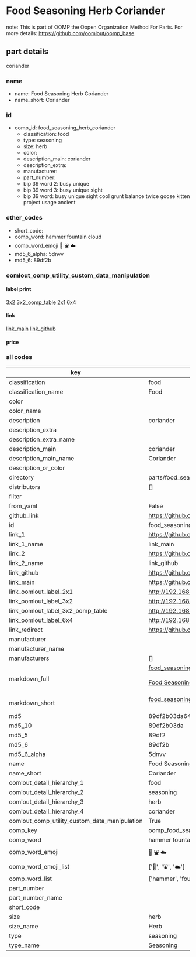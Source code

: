 # Food Seasoning Herb Coriander  

note: This is part of OOMP the Oopen Organization Method For Parts. For more details: https://github.com/oomlout/oomp_base

##  part details
  



coriander



### name
* name: Food Seasoning Herb Coriander
* name_short: Coriander
### id
* oomp_id: food_seasoning_herb_coriander
  * classification: food
  * type: seasoning
  * size: herb
  * color: 
  * description_main: coriander
  * description_extra: 
  * manufacturer: 
  * part_number: 
  * bip 39 word 2: busy unique
  * bip 39 word 3: busy unique sight
  * bip 39 word: busy unique sight cool grunt balance twice goose kitten project usage ancient

### other_codes
* short_code: 
* oomp_word: hammer fountain cloud
* oomp_word_emoji :hammer: :fountain: :cloud:
* md5_6_alpha: 5dnvv
* md5_6: 89df2b






### oomlout_oomp_utility_custom_data_manipulation
#### label print
[3x2](http://192.168.1.245:1112/?label=oomp%205dnvv)
[3x2_oomp_table](http://192.168.1.108:1112/?label=oomp%205dnvv)
[2x1](http://192.168.1.242:1112/?label=oomp%205dnvv)
[6x4](http://192.168.1.55:1112/?label=oomp%205dnvv)    

#### link

[link_main](https://github.com/oomlout/oomlout_oomp_version_1_messy/tree/main/parts/food_seasoning_herb_coriander) [link_github](https://github.com/oomlout/oomlout_oomp_version_1_messy/tree/main/parts/food_seasoning_herb_coriander)                             

#### price







### all codes 
| key | value |  
| --- | --- |  
| classification | food |  
| classification_name | Food |  
| color |  |  
| color_name |  |  
| description | coriander |  
| description_extra |  |  
| description_extra_name |  |  
| description_main | coriander |  
| description_main_name | Coriander |  
| description_or_color |   |  
| directory | parts/food_seasoning_herb_coriander |  
| distributors | [] |  
| filter |  |  
| from_yaml | False |  
| github_link | https://github.com/oomlout/oomlout_oomp_part_src/tree/main/parts/food_seasoning_herb_coriander |  
| id | food_seasoning_herb_coriander |  
| link_1 | https://github.com/oomlout/oomlout_oomp_version_1_messy/tree/main/parts/food_seasoning_herb_coriander |  
| link_1_name | link_main |  
| link_2 | https://github.com/oomlout/oomlout_oomp_version_1_messy/tree/main/parts/food_seasoning_herb_coriander |  
| link_2_name | link_github |  
| link_github | https://github.com/oomlout/oomlout_oomp_version_1_messy/tree/main/parts/food_seasoning_herb_coriander |  
| link_main | https://github.com/oomlout/oomlout_oomp_version_1_messy/tree/main/parts/food_seasoning_herb_coriander |  
| link_oomlout_label_2x1 | http://192.168.1.242:1112/?label=oomp%205dnvv |  
| link_oomlout_label_3x2 | http://192.168.1.245:1112/?label=oomp%205dnvv |  
| link_oomlout_label_3x2_oomp_table | http://192.168.1.108:1112/?label=oomp%205dnvv |  
| link_oomlout_label_6x4 | http://192.168.1.55:1112/?label=oomp%205dnvv |  
| link_redirect | https://github.com/oomlout/oomlout_oomp_version_1_messy/tree/main/parts/food_seasoning_herb_coriander |  
| manufacturer |  |  
| manufacturer_name |  |  
| manufacturers | [] |  
| markdown_full | [food_seasoning_herb_coriander](none)<br>[](none)<br>[Food Seasoning Herb Coriander](none)<br><br> |  
| markdown_short | [food_seasoning_herb_coriander](none)<br><br> |  
| md5 | 89df2b03da649d6846b392fd907b60f9 |  
| md5_10 | 89df2b03da |  
| md5_5 | 89df2 |  
| md5_6 | 89df2b |  
| md5_6_alpha | 5dnvv |  
| name | Food Seasoning Herb Coriander |  
| name_short | Coriander |  
| oomlout_detail_hierarchy_1 | food |  
| oomlout_detail_hierarchy_2 | seasoning |  
| oomlout_detail_hierarchy_3 | herb |  
| oomlout_detail_hierarchy_4 | coriander |  
| oomlout_oomp_utility_custom_data_manipulation | True |  
| oomp_key | oomp_food_seasoning_herb_coriander |  
| oomp_word | hammer fountain cloud |  
| oomp_word_emoji | :hammer: :fountain: :cloud: |  
| oomp_word_emoji_list | [':hammer:', ':fountain:', ':cloud:'] |  
| oomp_word_list | ['hammer', 'fountain', 'cloud'] |  
| part_number |  |  
| part_number_name |  |  
| short_code |  |  
| size | herb |  
| size_name | Herb |  
| type | seasoning |  
| type_name | Seasoning |  
